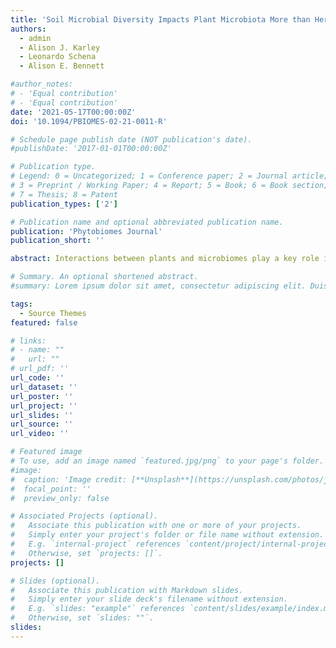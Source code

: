 ```yaml
---
title: 'Soil Microbial Diversity Impacts Plant Microbiota More than Herbivory'
authors:
  - admin
  - Alison J. Karley
  - Leonardo Schena
  - Alison E. Bennett

#author_notes:
# - 'Equal contribution'
# - 'Equal contribution'
date: '2021-05-17T00:00:00Z'
doi: '10.1094/PBIOMES-02-21-0011-R'

# Schedule page publish date (NOT publication's date).
#publishDate: '2017-01-01T00:00:00Z'

# Publication type.
# Legend: 0 = Uncategorized; 1 = Conference paper; 2 = Journal article;
# 3 = Preprint / Working Paper; 4 = Report; 5 = Book; 6 = Book section;
# 7 = Thesis; 8 = Patent
publication_types: ['2']

# Publication name and optional abbreviated publication name.
publication: 'Phytobiomes Journal'
publication_short: ''

abstract: Interactions between plants and microbiomes play a key role in ecosystem functioning and are of broad interest due to their influence on nutrient cycling and plant protection. However, we do not yet have a complete understanding of how plant microbiomes are assembled. Here, we tested and quantified the effect of different factors driving the diversity and composition of plant-associated microbial communities. We manipulated soil microbial diversity (high or low diversity), plant species (Solanum tuberosum or S. vernei), and herbivory (presence or absence of a phloem-feeding insect, Macrosiphum euphorbiae) and found that soil microbial diversity influenced the herbivore-associated microbiome composition but also plant species and herbivory influenced the soil microbiome composition. We quantified the relative strength of these effects and demonstrated that the initial soil microbiome diversity explained the most variation in plant- and herbivore-associated microbial communities. Our findings strongly suggest that soil microbial community diversity is a driver of the composition of multiple associated microbiomes (plant and insect), and this has implications for the importance of management of soil microbiomes in multiple systems.

# Summary. An optional shortened abstract.
#summary: Lorem ipsum dolor sit amet, consectetur adipiscing elit. Duis posuere tellus ac convallis placerat. Proin tincidunt magna sed ex sollicitudin condimentum.

tags:
  - Source Themes
featured: false

# links:
# - name: ""
#   url: ""
# url_pdf: ''
url_code: ''
url_dataset: ''
url_poster: ''
url_project: ''
url_slides: ''
url_source: ''
url_video: ''

# Featured image
# To use, add an image named `featured.jpg/png` to your page's folder.
#image:
#  caption: 'Image credit: [**Unsplash**](https://unsplash.com/photos/jdD8gXaTZsc)'
#  focal_point: ''
#  preview_only: false

# Associated Projects (optional).
#   Associate this publication with one or more of your projects.
#   Simply enter your project's folder or file name without extension.
#   E.g. `internal-project` references `content/project/internal-project/index.md`.
#   Otherwise, set `projects: []`.
projects: []

# Slides (optional).
#   Associate this publication with Markdown slides.
#   Simply enter your slide deck's filename without extension.
#   E.g. `slides: "example"` references `content/slides/example/index.md`.
#   Otherwise, set `slides: ""`.
slides:
---
```


